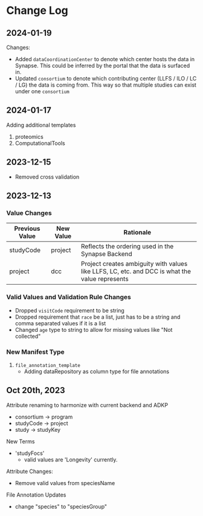 # Change Log

## 2024-01-19

Changes:

- Added `dataCoordinationCenter` to denote which center hosts the data in Synapse. This could be inferred by the portal that the data is surfaced in.
- Updated `consortium` to denote which contributing center (LLFS / ILO / LC / LG) the data is coming from. This way so that multiple studies can exist under one `consortium`

## 2024-01-17

Adding additional templates

1. proteomics
2. ComputationalTools

## 2023-12-15

- Removed cross validation

## 2023-12-13

### Value Changes

| Previous Value | New Value | Rationale |
|---|---|---|
|studyCode | project | Reflects the ordering used in the Synapse Backend|
| project | dcc | Project creates ambiguity with values like LLFS, LC, etc. and DCC is what the value represents |

### Valid Values and Validation Rule Changes

- Dropped `visitCode` requirement to be string
- Dropped requirement that `race` be a list, just has to be a string and comma separated values if it is a list
- Changed `age` type to string to allow for missing values like "Not collected"

### New Manifest Type

1. `file_annotation_template`
   - Adding dataRepository as column type for file annotations

## Oct 20th, 2023

Attribute renaming to harmonize with current backend and ADKP

- consortium -> program
- studyCode -> project
- study -> studyKey

New Terms

- 'studyFocs'
  - valid values are 'Longevity' currently.

Attribute Changes:

- Remove valid values from speciesName

File Annotation Updates

- change "species" to "speciesGroup"
